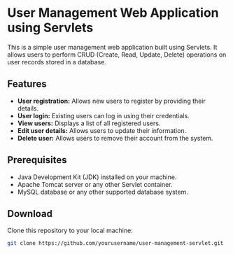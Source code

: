 # User Management Web Application using Servlets

This is a simple user management web application built using Servlets. It allows users to perform CRUD (Create, Read, Update, Delete) operations on user records stored in a database.

## Features

- **User registration:** Allows new users to register by providing their details.
- **User login:** Existing users can log in using their credentials.
- **View users:** Displays a list of all registered users.
- **Edit user details:** Allows users to update their information.
- **Delete user:** Allows users to remove their account from the system.

## Prerequisites

- Java Development Kit (JDK) installed on your machine.
- Apache Tomcat server or any other Servlet container.
- MySQL database or any other supported database system.

## Download
 
 
 Clone this repository to your local machine:

   ```bash
   git clone https://github.com/yourusername/user-management-servlet.git
